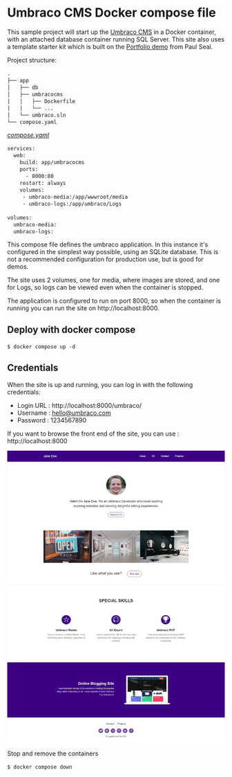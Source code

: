 # Umbraco CMS Docker compose file

This sample project will start up the [Umbraco CMS](https://github.com/umbraco/Umbraco-CMS/) in a Docker container, with an attached database container running SQL Server. This site also uses a template starter kit which is built on the [Portfolio demo](https://github.com/prjseal/Portfolio-Starter-Kit-fo-Umbraco) from Paul Seal.

Project structure:
```
.
├── app
│   ├── db
│   ├── umbracocms
|   │   ├── Dockerfile
|   |   └── ...
│   └── umbraco.sln
└── compose.yaml
```

[_compose.yaml_](compose.yaml)
```
services:
  web:
    build: app/umbracocms
    ports:
      - 8000:80
    restart: always
    volumes:
     - umbraco-media:/app/wwwroot/media     
     - umbraco-logs:/app/umbraco/Logs     
     
volumes:
  umbraco-media:
  umbraco-logs:
```

This compose file defines the umbraco application. In this instance it's configured in the simplest way possible, using an SQLite database. This is not a recommended configuration for production use, but is good for demos. 

The site uses 2 volumes, one for media, where images are stored, and one for Logs, so logs can be viewed even when the container is stopped.

The application is configured to run on port 8000, so when the container is running you can run the site on http://localhost:8000.

## Deploy with docker compose

```
$ docker compose up -d
```

## Credentials

When the site is up and running, you can log in with the following credentials:

- Login URL : http://localhost:8000/umbraco/
- Username : hello@umbraco.com
- Password : 1234567890

If you want to browse the front end of the site, you can use : http://localhost:8000

![page](media/umbraco_sample.jpeg)

Stop and remove the containers

```
$ docker compose down
```